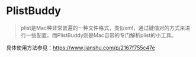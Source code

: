 # PlistBuddy

> plist是Mac种非常普遍的一种文件格式，类似xml，通过键值对的方式来进行一些配置。而PlistBuddy则是Mac自带的专门解析plist的小工具。

具体使用方法参见：https://www.jianshu.com/p/2167f755c47e